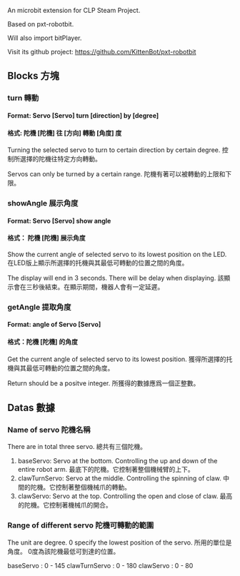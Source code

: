 An microbit extension for CLP Steam Project.

Based on pxt-robotbit.

Will also import bitPlayer.

Visit its github project: https://github.com/KittenBot/pxt-robotbit

## Blocks 方塊 ##

### turn 轉動 ###

#### Format: Servo [Servo] turn [direction] by [degree] ####
#### 格式: 陀機 [陀機] 往 [方向] 轉動 [角度] 度 #### 

Turning the selected servo to turn to certain direction by certain degree.
控制所選擇的陀機往特定方向轉動。

Servos can only be turned by a certain range.
陀機有著可以被轉動的上限和下限。

### showAngle 展示角度 ###

#### Format: Servo [Servo] show angle ####
#### 格式： 陀機 [陀機] 展示角度 ####

Show the current angle of selected servo to its lowest position on the LED.
在LED版上顯示所選擇的托機與其最低可轉動的位置之間的角度。

The display will end in 3 seconds. There will be delay when displaying.
該顯示會在三秒後結束。在顯示期間，機器人會有一定延遲。

### getAngle 提取角度 ###

#### Format: angle of Servo [Servo] ####
#### 格式：陀機 [陀機] 的角度 ####

Get the current angle of selected servo to its lowest position.
獲得所選擇的托機與其最低可轉動的位置之間的角度。

Return should be a positve integer.
所獲得的數據應爲一個正整數。

## Datas 數據 ##
### Name of servo 陀機名稱 ###

There are in total three servo.
總共有三個陀機。

1. baseServo: Servo at the bottom. Controlling the up and down of the entire robot arm. 最底下的陀機。它控制著整個機械臂的上下。
2. clawTurnServo: Servo at the middle. Controlling the spinning of claw. 中間的陀機。它控制著整個機械爪的轉動。
3. clawServo: Servo at the top. Controlling the open and close of claw. 最高的陀機。它控制著機械爪的開合。

### Range of different servo 陀機可轉動的範圍 ###

The unit are degree. 0 specify the lowest position of the servo.
所用的單位是角度。 0度為該陀機最低可到達的位置。

baseServo : 0 - 145
clawTurnServo : 0 - 180
clawServo : 0 - 80


